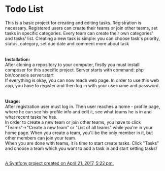 <b>Todo List</b> <br/>
===
This is a basic project for creating and editing tasks. Registration is necessary.
Registered users can create their teams or join other teams, set tasks in specific categories.
Every team can create their own categories' and tasks' list. Creating a new task is simple:
you can choose task's priority, status, category, set due date and comment more about task
<br/>
<br/>
<br/>
<b>Installation:</b> <br/>
After cloning a repository to your computer, firstly you must install composer for this specific project. 
Server starts with command: php bin/console server:start
<br/>
If everything is okay, you can now reach web page.
In order to use this web app, you have to register and then log in with your username and password.
<br/>
<br/>
<br/>
<b>Usage:</b><br/>
After registration user must log in. 
Then user reaches a home - profile page, where he can see his profile info and edit it, 
see what teams he is in and what recent tasks he has.
<br/>
In order to create a new team or join other teams, you have to click "Teams"->"Create a new team"
 or "List of all teams" while you're in your home page. When you create a team,
 you'll be the only member in it, but other members can join your team.
 <br/>
 When you are done with teams, it is time to start create tasks. Click "Tasks" 
 and choose a team which you want to add a task in and start setting tasks! 
 <br/>
 <br/>

<u>A Symfony project created on April 21, 2017, 5:22 pm.</u>

